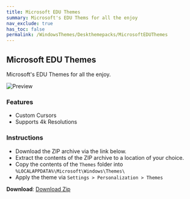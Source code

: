 ```yaml
---
title: Microsoft EDU Themes
summary: Microsoft's EDU Thems for all the enjoy
nav_exclude: true
has_toc: false
permalink: /WindowsThemes/Deskthemepacks/MicrosoftEDUThemes
---
```

## Microsoft EDU Themes

Microsoft's EDU Themes for all the enjoy.

![Preview](https://gitlab.com/the-back-room/deskthemepacks/sfw/edu-themes/-/raw/main/Extras/Preview.bmp)

### Features

- Custom Cursors
- Supports 4k Resolutions

### Instructions

- Download the ZIP archive via the link below.
- Extract the contents of the ZIP archive to a location of your choice.
- Copy the contents of the `Themes` folder into `%LOCALAPPDATA%\Microsoft\Windows\Themes\`
- Apply the theme via `Settings > Personalization > Themes`

**Download**: [Download Zip](https://gitlab.com/the-back-room/deskthemepacks/sfw/edu-themes/-/archive/main/edu-themes-main.zip)